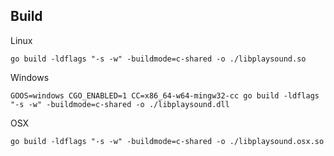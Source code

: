 ## Build

Linux
```
go build -ldflags "-s -w" -buildmode=c-shared -o ./libplaysound.so
```

Windows
```
GOOS=windows CGO_ENABLED=1 CC=x86_64-w64-mingw32-cc go build -ldflags "-s -w" -buildmode=c-shared -o ./libplaysound.dll
```

OSX
```
go build -ldflags "-s -w" -buildmode=c-shared -o ./libplaysound.osx.so
```

